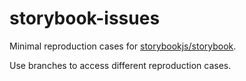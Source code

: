 # storybook-issues
Minimal reproduction cases for [storybookjs/storybook](https://github.com/storybookjs/storybook).

Use branches to access different reproduction cases.
